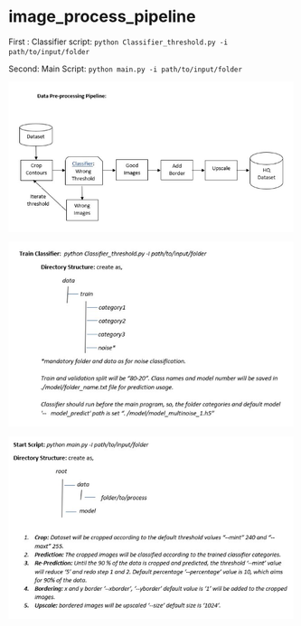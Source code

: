 # image_process_pipeline

First :
  Classifier script: ```python Classifier_threshold.py -i path/to/input/folder```

Second:
  Main Script: ```python main.py -i path/to/input/folder```


![alt_tex](https://github.com/iramshiv/image_process_pipeline/blob/main/images/pp1.jpg)

![alt_tex](https://github.com/iramshiv/image_process_pipeline/blob/main/images/pp2.jpg)

![alt_tex](https://github.com/iramshiv/image_process_pipeline/blob/main/images/pp3.jpg)
